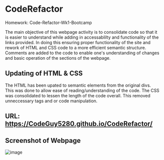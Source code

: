 # CodeRefactor
Homework: Code-Refactor-Wk1-Bootcamp

The main objective of this webpage activity is to consolidate code so that it is easier to understand while adding in accessablilty and functionality of the links provided.
In doing this ensuring proper functionality of the site and rework of HTML and CSS code to a more efficient semantic structure. 
Comments are added to the code to enable one's understanding of changes and basic operation of the sections of the webpage.

## Updating of HTML & CSS

The HTML has been upated to semantic elements from the original divs. This was done to allow ease of reading/understanding of the code.
The CSS was consolidated to lessen the length of the code overall. This removed unneccessary tags and or code manipulation. 

## URL: https://CodeGuy5280.github.io/CodeRefactor/

## Screenshot of Webpage

![image](https://user-images.githubusercontent.com/68485707/94380120-6c5bb580-00f1-11eb-9011-5fbd8b024f02.png)

